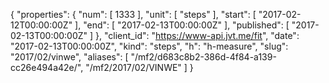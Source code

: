 {
  "properties": {
    "num": [
      1333
    ],
    "unit": [
      "steps"
    ],
    "start": [
      "2017-02-12T00:00:00Z"
    ],
    "end": [
      "2017-02-13T00:00:00Z"
    ],
    "published": [
      "2017-02-13T00:00:00Z"
    ]
  },
  "client_id": "https://www-api.jvt.me/fit",
  "date": "2017-02-13T00:00:00Z",
  "kind": "steps",
  "h": "h-measure",
  "slug": "2017/02/vinwe",
  "aliases": [
    "/mf2/d683c8b2-386d-4f84-a139-cc26e494a42e/",
    "/mf2/2017/02/VINWE"
  ]
}
